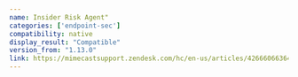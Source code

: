 ```yaml
---
name: Insider Risk Agent"
categories: ['endpoint-sec']
compatibility: native
display_result: "Compatible"
version_from: "1.13.0"
link: https://mimecastsupport.zendesk.com/hc/en-us/articles/42666066364179-Incydr-hardware-and-software-requirements
---
```

